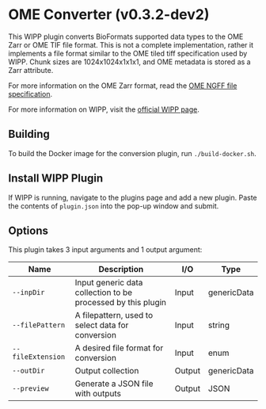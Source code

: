 # OME Converter (v0.3.2-dev2)

This WIPP plugin converts BioFormats supported data types to the
OME Zarr or OME TIF file format. This is not a complete implementation, rather it implements a file
format similar to the OME tiled tiff specification used by WIPP. Chunk sizes
are 1024x1024x1x1x1, and OME metadata is stored as a Zarr attribute.

For more information on the OME Zarr format, read the
[OME NGFF file specification](https://ngff.openmicroscopy.org/latest/).

For more information on WIPP, visit the
[official WIPP page](https://isg.nist.gov/deepzoomweb/software/wipp).

## Building

To build the Docker image for the conversion plugin, run
`./build-docker.sh`.

## Install WIPP Plugin

If WIPP is running, navigate to the plugins page and add a new plugin. Paste the
contents of `plugin.json` into the pop-up window and submit.

## Options

This plugin takes 3 input arguments and 1 output argument:

| Name             | Description                                                  | I/O    | Type        |
|------------------|--------------------------------------------------------------|--------|-------------|
| `--inpDir`       | Input generic data collection to be processed by this plugin | Input  | genericData |
| `--filePattern`  | A filepattern, used to select data for conversion            | Input  | string      |
| `--fileExtension`| A desired file format for conversion                         | Input  | enum        |
| `--outDir`       | Output collection                                            | Output | genericData |
| `--preview`      | Generate a JSON file with outputs                            | Output | JSON        |

